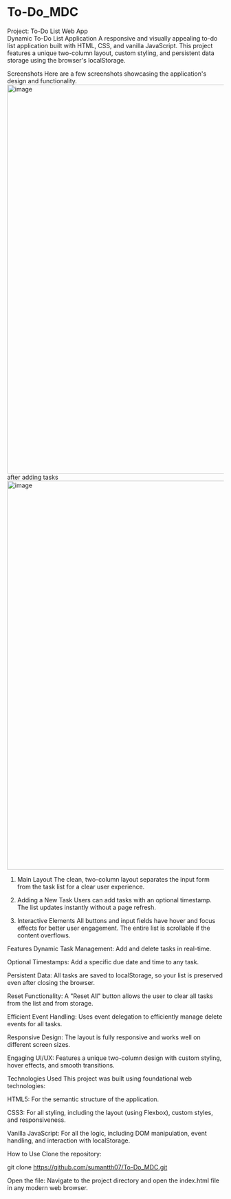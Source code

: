 # To-Do_MDC
Project: To-Do List Web App  
Dynamic To-Do List Application
A responsive and visually appealing to-do list application built with HTML, CSS, and vanilla JavaScript. This project features a unique two-column layout, custom styling, and persistent data storage using the browser's localStorage.

 Screenshots
Here are a few screenshots showcasing the application's design and functionality.
<img width="1915" height="904" alt="image" src="https://github.com/user-attachments/assets/a87ac6ca-8654-4d3c-bf4b-3c4e18b38a14" />
after adding tasks
<img width="1918" height="904" alt="image" src="https://github.com/user-attachments/assets/2916fb73-9c04-473c-88ca-d61e59f73dbb" />



1. Main Layout
The clean, two-column layout separates the input form from the task list for a clear user experience.

2. Adding a New Task
Users can add tasks with an optional timestamp. The list updates instantly without a page refresh.

3. Interactive Elements
All buttons and input fields have hover and focus effects for better user engagement. The entire list is scrollable if the content overflows.

Features
Dynamic Task Management: Add and delete tasks in real-time.

Optional Timestamps: Add a specific due date and time to any task.

Persistent Data: All tasks are saved to localStorage, so your list is preserved even after closing the browser.

Reset Functionality: A "Reset All" button allows the user to clear all tasks from the list and from storage.

Efficient Event Handling: Uses event delegation to efficiently manage delete events for all tasks.

Responsive Design: The layout is fully responsive and works well on different screen sizes.

Engaging UI/UX: Features a unique two-column design with custom styling, hover effects, and smooth transitions.

Technologies Used
This project was built using foundational web technologies:

HTML5: For the semantic structure of the application.

CSS3: For all styling, including the layout (using Flexbox), custom styles, and responsiveness.

Vanilla JavaScript: For all the logic, including DOM manipulation, event handling, and interaction with localStorage.

How to Use
Clone the repository:

git clone https://github.com/sumantth07/To-Do_MDC.git

Open the file:
Navigate to the project directory and open the index.html file in any modern web browser.
